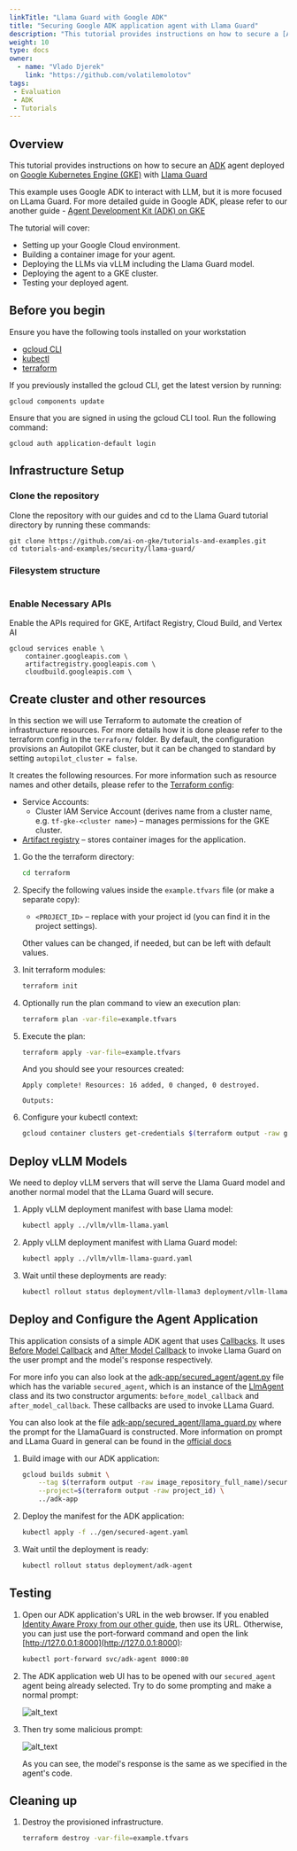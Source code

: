 ```yaml
---
linkTitle: "Llama Guard with Google ADK"
title: "Securing Google ADK application agent with Llama Guard"
description: "This tutorial provides instructions on how to secure a [ADK](https://google.github.io/adk-docs/) agent deployed on [Google Kubernetes Engine (GKE)](https://cloud.google.com/kubernetes-engine/docs/concepts/kubernetes-engine-overview) with [Llama Guard](https://www.llama.com/docs/model-cards-and-prompt-formats/llama-guard-3/)"
weight: 10
type: docs
owner:   
  - name: "Vlado Djerek"
    link: "https://github.com/volatilemolotov"
tags:
 - Evaluation
 - ADK
 - Tutorials
---
```

## Overview

This tutorial provides instructions on how to secure an [ADK](https://google.github.io/adk-docs/) agent deployed on [Google Kubernetes Engine (GKE)](https://cloud.google.com/kubernetes-engine/docs/concepts/kubernetes-engine-overview) with [Llama Guard](https://www.llama.com/docs/model-cards-and-prompt-formats/llama-guard-3/)

This example uses Google ADK to interact with LLM, but it is more focused on LLama Guard. For more detailed guide in Google ADK, please refer to our another guide - [Agent Development Kit (ADK) on GKE](/docs/agentic/adk-llama-vllm/)

The tutorial will cover:

* Setting up your Google Cloud environment.  
* Building a container image for your agent.  
* Deploying the LLMs via vLLM including the Llama Guard model.  
* Deploying the agent to a GKE cluster.  
* Testing your deployed agent.

## Before you begin

Ensure you have the following tools installed on your workstation  
   * [gcloud CLI](https://cloud.google.com/sdk/docs/install)  
   * [kubectl](https://kubernetes.io/docs/tasks/tools/#kubectl)  
   * [terraform](https://developer.hashicorp.com/terraform/tutorials/aws-get-started/install-cli)

If you previously installed the gcloud CLI, get the latest version by running:

```
gcloud components update
```

Ensure that you are signed in using the gcloud CLI tool. Run the following command:

```
gcloud auth application-default login
```

## Infrastructure Setup

### Clone the repository

Clone the repository with our guides and cd to the Llama Guard tutorial directory by running these commands:

```
git clone https://github.com/ai-on-gke/tutorials-and-examples.git
cd tutorials-and-examples/security/llama-guard/
```

### Filesystem structure

```
```

### Enable Necessary APIs

Enable the APIs required for GKE, Artifact Registry, Cloud Build, and Vertex AI

```
gcloud services enable \
    container.googleapis.com \
    artifactregistry.googleapis.com \
    cloudbuild.googleapis.com \
```

## Create cluster and other resources

In this section we will use Terraform to automate the creation of infrastructure resources. For more details how it is done please refer to the terraform config in the `terraform/` folder. By default, the configuration provisions an Autopilot GKE cluster, but it can be changed to standard by setting `autopilot_cluster = false`.

It creates the following resources. For more information such as resource names and other details, please refer to the [Terraform config](https://github.com/ai-on-gke/tutorials-and-examples/tree/main/security/model-armor/terraform):

* Service Accounts:
    - Cluster IAM Service Account (derives name from a cluster name, e.g. `tf-gke-<cluster name>`) – manages permissions for the GKE cluster.
* [Artifact registry](https://cloud.google.com/artifact-registry/docs/overview) – stores container images for the application.  
    

1. Go the the terraform directory:

    ```bash
    cd terraform
    ``` 

2. Specify the following values inside the `example.tfvars` file (or make a separate copy):  
   * `<PROJECT_ID>` – replace with your project id (you can find it in the project settings).

    Other values can be changed, if needed, but can be left with default values.

3. Init terraform modules:

    ```bash
    terraform init
    ``` 

4. Optionally run the plan command to view an execution plan:
    
    ```bash
    terraform plan -var-file=example.tfvars
    ```

5. Execute the plan:

    ```bash
    terraform apply -var-file=example.tfvars
    ```

    And you should see your resources created:

    ```
    Apply complete! Resources: 16 added, 0 changed, 0 destroyed.
    
    Outputs:
    
    ```

6. Configure your kubectl context:

    ```bash
    gcloud container clusters get-credentials $(terraform output -raw gke_cluster_name) --region $(terraform output -raw gke_cluster_location)
    ```

## Deploy vLLM Models

We need to deploy vLLM servers that will serve the Llama Guard model and another normal model that the LLama Guard will secure.

1. Apply vLLM deployment manifest with base Llama model:

   ```sh
   kubectl apply ../vllm/vllm-llama.yaml
   ```

2. Apply vLLM deployment manifest with Llama Guard model:

   ```sh
   kubectl apply ../vllm/vllm-llama-guard.yaml
   ```

3. Wait until these deployments are ready:

   ```sh
   kubectl rollout status deployment/vllm-llama3 deployment/vllm-llama-guard-3
   ```

## Deploy and Configure the Agent Application

This application consists of a simple ADK agent that uses [Callbacks](https://google.github.io/adk-docs/callbacks/). It uses [Before Model Callback](https://google.github.io/adk-docs/callbacks/types-of-callbacks/#before-model-callback) and [After Model Callback](https://google.github.io/adk-docs/callbacks/types-of-callbacks/#after-model-callback) to invoke Llama Guard on the user prompt and the model's response respectively. 

For more info you can also look at the [adk-app/secured_agent/agent.py](https://github.com/ai-on-gke/tutorials-and-examples/blob/main/security/llama-guard/adk-app/secured_agent/agent.py) file which has the variable `secured_agent`, which is an instance of the [LlmAgent](https://google.github.io/adk-docs/agents/llm-agents/) class and its two constructor arguments: `before_model_callback` and `after_model_callback`. These callbacks are used to invoke LLama Guard.

You can also look at the file [adk-app/secured_agent/llama_guard.py](https://github.com/ai-on-gke/tutorials-and-examples/blob/main/security/llama-guard/adk-app/secured_agent/llama_guard.py) where the prompt for the LlamaGuard is constructed. More information on prompt and LLama Guard in general can be found in the [official docs](https://www.llama.com/docs/model-cards-and-prompt-formats/llama-guard-3/)

1. Build image with our ADK application:
   ```sh 
   gcloud builds submit \
       --tag $(terraform output -raw image_repository_full_name)/secured-agent:latest \
       --project=$(terraform output -raw project_id) \
       ../adk-app
   ```

2. Deploy the manifest for the ADK application:

   ```sh
   kubectl apply -f ../gen/secured-agent.yaml
   ```

3. Wait until the deployment is ready:

   ```sh
   kubectl rollout status deployment/adk-agent
   ```

## Testing

1. Open our ADK application's URL in the web browser. If you enabled [Identity Aware Proxy from our other guide](/docs/tutorials/security/identity-aware-proxy/), then use its URL. Otherwise, you can just use the port-forward command and open the link [http://127.0.0.1:8000](http://127.0.0.1:8000):

   ```sh
   kubectl port-forward svc/adk-agent 8000:80
   ```

2. The ADK application web UI has to be opened with our `secured_agent` agent being already selected. Try to do some prompting and make a normal prompt:

   ![alt_text](normal-prompt.png) 

3. Then try some malicious prompt:

   ![alt_text](malicious-prompt.png)

   As you can see, the model's response is the same as we specified in the agent's code. 

## Cleaning up

1. Destroy the provisioned infrastructure.

    ```bash
    terraform destroy -var-file=example.tfvars
